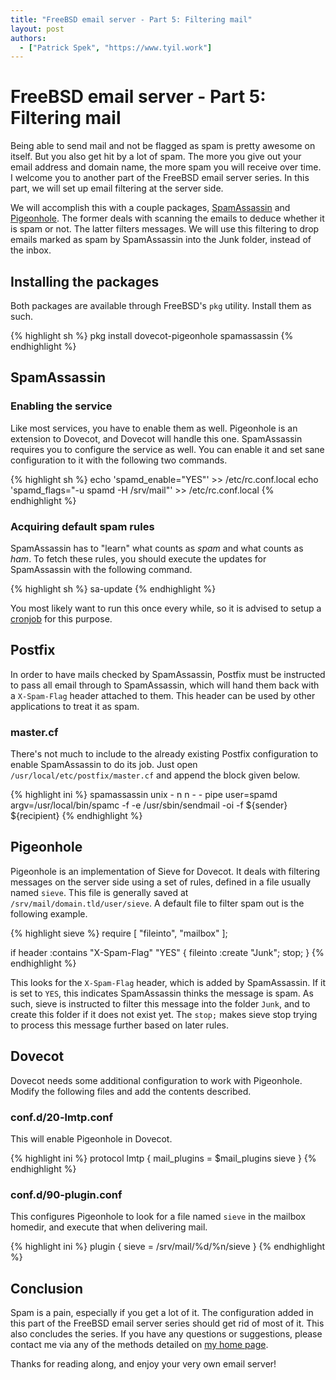 ```yaml
---
title: "FreeBSD email server - Part 5: Filtering mail"
layout: post
authors:
  - ["Patrick Spek", "https://www.tyil.work"]
---
```


# FreeBSD email server - Part 5: Filtering mail
Being able to send mail and not be flagged as spam is pretty awesome on itself.
But you also get hit by a lot of spam. The more you give out your email address
and domain name, the more spam you will receive over time. I welcome you to
another part of the FreeBSD email server series. In this part, we will set up
email filtering at the server side.

We will accomplish this with a couple packages, [SpamAssassin][spamassassin]
and [Pigeonhole][pigeonhole]. The former deals with scanning the emails to
deduce whether it is spam or not. The latter filters messages. We will use this
filtering to drop emails marked as spam by SpamAssassin into the Junk folder,
instead of the inbox.

## Installing the packages
Both packages are available through FreeBSD's `pkg` utility. Install them as
such.

{% highlight sh %}
pkg install dovecot-pigeonhole spamassassin
{% endhighlight %}

## SpamAssassin
### Enabling the service
Like most services, you have to enable them as well. Pigeonhole is an extension
to Dovecot, and Dovecot will handle this one. SpamAssassin requires you to
configure the service as well. You can enable it and set sane configuration to
it with the following two commands.

{% highlight sh %}
echo 'spamd_enable="YES"' >> /etc/rc.conf.local
echo 'spamd_flags="-u spamd -H /srv/mail"' >> /etc/rc.conf.local
{% endhighlight %}

### Acquiring default spam rules
SpamAssassin has to "learn" what counts as *spam* and what counts as *ham*. To
fetch these rules, you should execute the updates for SpamAssassin with the
following command.

{% highlight sh %}
sa-update
{% endhighlight %}

You most likely want to run this once every while, so it is advised to setup a
[cronjob][cronjob] for this purpose.

## Postfix
In order to have mails checked by SpamAssassin, Postfix must be instructed to
pass all email through to SpamAssassin, which will hand them back with a
`X-Spam-Flag` header attached to them. This header can be used by other
applications to treat it as spam.

### master.cf
There's not much to include to the already existing Postfix configuration to
enable SpamAssassin to do its job. Just open `/usr/local/etc/postfix/master.cf`
and append the block given below.

{% highlight ini %}
spamassassin  unix  -       n       n       -       -       pipe
  user=spamd argv=/usr/local/bin/spamc
  -f -e /usr/sbin/sendmail -oi -f ${sender} ${recipient}
{% endhighlight %}

## Pigeonhole
Pigeonhole is an implementation of Sieve for Dovecot. It deals with filtering
messages on the server side using a set of rules, defined in a file usually
named `sieve`. This file is generally saved at
`/srv/mail/domain.tld/user/sieve`. A default file to filter spam out is the
following example.

{% highlight sieve %}
require [
    "fileinto",
    "mailbox"
];

if header :contains "X-Spam-Flag" "YES" {
    fileinto :create "Junk";
    stop;
}
{% endhighlight %}

This looks for the `X-Spam-Flag` header, which is added by SpamAssassin. If it
is set to `YES`, this indicates SpamAssassin thinks the message is spam. As
such, sieve is instructed to filter this message into the folder `Junk`, and to
create this folder if it does not exist yet. The `stop;` makes sieve stop
trying to process this message further based on later rules.

## Dovecot
Dovecot needs some additional configuration to work with Pigeonhole. Modify the
following files and add the contents described.

### conf.d/20-lmtp.conf
This will enable Pigeonhole in Dovecot.

{% highlight ini %}
protocol lmtp {
  mail_plugins = $mail_plugins sieve
}
{% endhighlight %}

### conf.d/90-plugin.conf
This configures Pigeonhole to look for a file named `sieve` in the mailbox
homedir, and execute that when delivering mail.

{% highlight ini %}
plugin {
  sieve = /srv/mail/%d/%n/sieve
}
{% endhighlight %}

## Conclusion
Spam is a pain, especially if you get a lot of it. The configuration added in
this part of the FreeBSD email server series should get rid of most of it. This
also concludes the series. If you have any questions or suggestions, please
contact me via any of the methods detailed on [my home page][home].

Thanks for reading along, and enjoy your very own email server!

[cronjob]: #
[home]: https://www.tyil.work/
[pigeonhole]: http://pigeonhole.dovecot.org/
[spamassassin]: https://spamassassin.apache.org/


